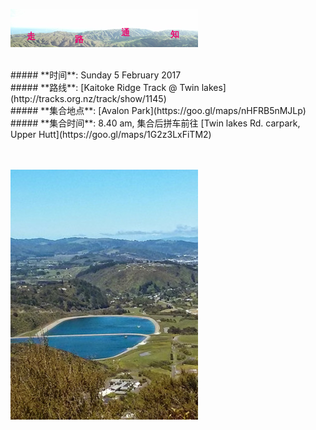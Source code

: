 ![skyline](_images/skyline2.png)

<br/>
##### **时间**: Sunday 5 February 2017
<br/>
##### **路线**: [Kaitoke Ridge Track @ Twin lakes](http://tracks.org.nz/track/show/1145)
<br/>
##### **集合地点**: [Avalon Park](https://goo.gl/maps/nHFRB5nMJLp)
<br/>
##### **集合时间**: 8.40 am, 集合后拼车前往 [Twin lakes Rd. carpark, Upper Hutt](https://goo.gl/maps/1G2z3LxFiTM2)
<br/>

<br/>
<br/>





![twin_lakes](_images/twin_lakes.jpg)
